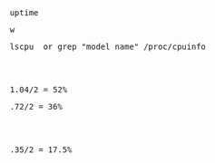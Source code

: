 <pre> uptime</pre>
<pre> w </<pre>
<pre> lscpu  or grep "model name" /proc/cpuinfo </pre>
<pre> 1.04/2 = 52% </<pre>
<pre> .72/2 = 36% </pre>
<pre> .35/2 = 17.5% </<pre>
